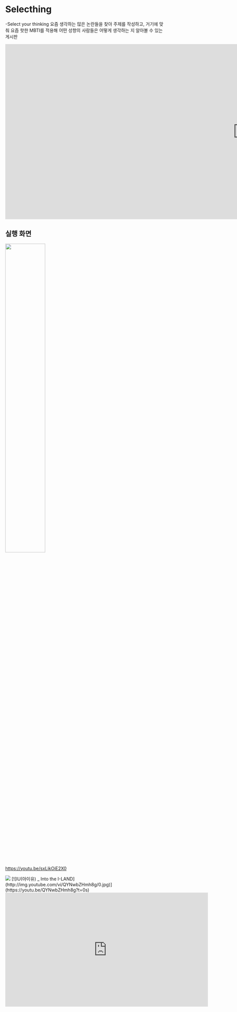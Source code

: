 # Selecthing
-Select your thinking
요즘 생각하는 많은 논란들을 찾아 주제를 작성하고, 거기에 맞춰 요즘 핫한 MBTI를 적용해 어떤 성향의 사람들은 어떻게 생각하는 지 알아볼 수 있는 게시판



<iframe width="1519" height="553" src="https://www.youtube.com/embed/sxLikOiE2X0" title="selecthing" frameborder="0" allow="accelerometer; autoplay; clipboard-write; encrypted-media; gyroscope; picture-in-picture" allowfullscreen></iframe>

<h2>실행 화면</h2>
<img width="50%" src="https://user-images.githubusercontent.com/56526225/175202009-183b35b9-1850-40f7-a6ae-826ba4dc19fd.gif"/>

https://youtu.be/sxLikOiE2X0

<img src="https://youtu.be/sxLikOiE2X0">
[![IU(아이유) _ Into the I-LAND](http://img.youtube.com/vi/QYNwbZHmh8g/0.jpg)](https://youtu.be/QYNwbZHmh8g?t=0s)

<iframe width="640" height="360" src="https://www.youtube.com/embed/6Az2cNU7gUw" frameborder="0" gesture="media" allowfullscreen=""></iframe>

<br>
